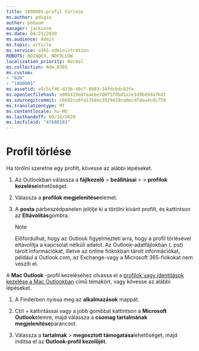 ```yaml
---
title: 1800001-profil törlése
ms.author: pdigia
author: pebaum
manager: jackiesm
ms.date: 04/21/2020
ms.audience: Admin
ms.topic: article
ms.service: o365-administration
ROBOTS: NOINDEX, NOFOLLOW
localization_priority: Normal
ms.collection: Adm_O365
ms.custom:
- "626"
- "1800001"
ms.assetid: a5c5cf46-d23b-40c7-8983-34fdcbdc02fe
ms.openlocfilehash: a00b419a8feaebe7d0f5f0bd1a1e1d9bd9da76d2
ms.sourcegitcommit: c6692ce0fa1358ec3529e59ca0ecdfdea4cdc759
ms.translationtype: MT
ms.contentlocale: hu-HU
ms.lasthandoff: 09/14/2020
ms.locfileid: "47680101"
---
```

# <a name="delete-a-profile"></a>Profil törlése

Ha törölni szeretne egy profilt, kövesse az alábbi lépéseket.
  
1. Az Outlookban válassza a **fájlkezelő** \> **beállításai** > \> **profilok kezelése**lehetőséget.

2. Válassza a **profilok megjelenítése**elemet.

3. A **posta** párbeszédpanelen jelölje ki a törölni kívánt profilt, és kattintson az **Eltávolítás**gombra.

    > [!NOTE]
    > Előfordulhat, hogy az Outlook figyelmezteti arra, hogy a profil törlésével eltávolítja a kapcsolat nélküli adatot. Az Outlook-adatfájlokban (. pst) tárolt információkat, illetve az online fiókokban tárolt információkat, például a Outlook.com, az Exchange-vagy a Microsoft 365-fiókokat nem veszíti el.
  
A **Mac Outlook** -profil kezeléséhez olvassa el a [profilok vagy identitások kezelése a Mac Outlookban](https://support.office.com/article/fed2a955-74df-4a24-bef6-78a426958c4c.aspx) című témakört, vagy kövesse az alábbi lépéseket.
  
1. A Finderben nyissa meg az **alkalmazások** mappát.

2. Ctrl + kattintással vagy a jobb gombbal kattintson a **Microsoft Outlook**elemre, majd válassza a **csomag tartalmának megjelenítése**parancsot.

3. Válassza a **tartalmak** \> **megosztott támogatása**lehetőséget, majd indítsa el az **Outlook-profil kezelőjét**.
